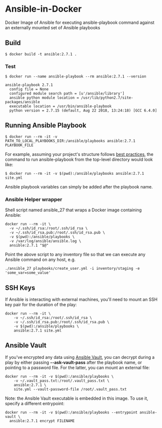 # Ansible-in-Docker
Docker Image of Ansible for executing ansible-playbook command against an externally mounted set of Ansible playbooks 

## Build

```
$ docker build -t ansible:2.7.1 .
```

### Test

```
$ docker run --name ansible-playbook --rm ansible:2.7.1 --version

ansible-playbook 2.7.1
  config file = None
  configured module search path = [u'/ansible/library']
  ansible python module location = /usr/lib/python2.7/site-packages/ansible
  executable location = /usr/bin/ansible-playbook
  python version = 2.7.15 (default, Aug 22 2018, 13:24:18) [GCC 6.4.0]
```

## Running Ansible Playbook

```
$ docker run --rm -it -v PATH_TO_LOCAL_PLAYBOOKS_DIR:/ansible/playbooks ansible:2.7.1 PLAYBOOK_FILE
```

For example, assuming your project's structure follows [best practices](http://docs.ansible.com/ansible/playbooks_best_practices.html#directory-layout), the command to run ansible-playbook from the top-level directory would look like:

```
$ docker run --rm -it -v $(pwd):/ansible/playbooks ansible:2.7.1 site.yml
```

Ansible playbook variables can simply be added after the playbook name.

### Ansible Helper wrapper

Shell script named ansible_27 that wraps a Docker image containing Ansible:

```
docker run --rm -it \
  -v ~/.ssh/id_rsa:/root/.ssh/id_rsa \
  -v ~/.ssh/id_rsa.pub:/root/.ssh/id_rsa.pub \
  -v $(pwd):/ansible/playbooks \
  -v /var/log/ansible/ansible.log \
  ansible:2.7.1 "$@"
```


Point the above script to any inventory file so that we can execute any Ansible command on any host, e.g.

```
./ansible_27 playbooks/create_user.yml -i inventory/staging -e 'some_var=some_value'
```

## SSH Keys

If Ansible is interacting with external machines, you'll need to mount an SSH key pair for the duration of the play:

```
docker run --rm -it \
    -v ~/.ssh/id_rsa:/root/.ssh/id_rsa \
    -v ~/.ssh/id_rsa.pub:/root/.ssh/id_rsa.pub \
    -v $(pwd):/ansible/playbooks \
    ansible:2.7.1 site.yml
```

## Ansible Vault

If you've encrypted any data using [Ansible Vault](http://docs.ansible.com/ansible/playbooks_vault.html), you can decrypt during a play by either passing **--ask-vault-pass** after the playbook name, or pointing to a password file. For the latter, you can mount an external file:

```
docker run --rm -it -v $(pwd):/ansible/playbooks \
    -v ~/.vault_pass.txt:/root/.vault_pass.txt \
    ansible:2.7.1 \
    site.yml --vault-password-file /root/.vault_pass.txt
```                    

Note: the Ansible Vault executable is embedded in this image. To use it, specify a different entrypoint:

```
docker run --rm -it -v $(pwd):/ansible/playbooks --entrypoint ansible-vault \
  ansible:2.7.1 encrypt FILENAME
```












